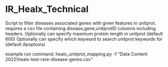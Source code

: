 ﻿# IR_Healx_Technical
Script to filter diseases associated genes with given features in unitprot. 
requires a csv file containing disease,gene,unitprotID columns including headers. 
Optionally can specify maximum protein length in unitprot (default 600)
Optionally can specify which keyword to search unitprot keywords for (default Apoptosis)

example run command: 
healx_unitprot_mapping.py -f "Data Content 2022\healx-test-rare-disease-genes.csv"
